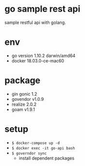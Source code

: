 # go sample rest api
sample restful api with golang.

# env
- go version 1.10.2 darwin/amd64
- docker 18.03.0-ce-mac60

# package
- gin gonic 1.2
- govendor v1.0.9
- realize 2.0.2
- goam v1.9.1

# setup
- `$ docker-compose up -d`
- `$ docker exec -it go-api bash`
- `$ governdor sync`
    - install dependent packages
